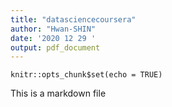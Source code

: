 ```yaml
---
title: "datasciencecoursera"
author: "Hwan-SHIN"
date: '2020 12 29 '
output: pdf_document
---
```


```{r setup, include=FALSE}
knitr::opts_chunk$set(echo = TRUE)
```

This is a markdown file